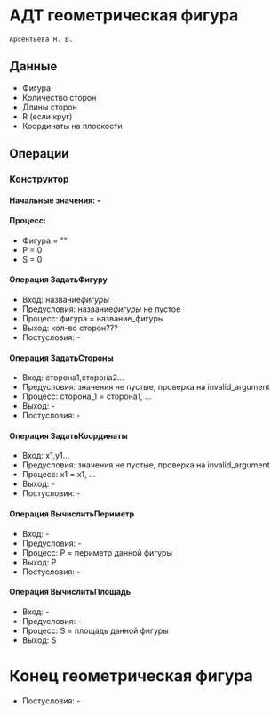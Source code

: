 # АДТ геометрическая фигура
`Арсентьева Н. В.`

## Данные
- Фигура
- Количество сторон
- Длины сторон
- R (если круг)
- Координаты на плоскости

## Операции
### Конструктор
#### Начальные значения: -
#### Процесс: 
- Фигура = ""
- P = 0
- S = 0

#### Операция ЗадатьФигуру
- Вход: название*фигуры*
- Предусловия: название*фигуры* не пустое
- Процесс: фигура = название_фигуры
- Выход: кол-во сторон???
- Постусловия: -


#### Операция ЗадатьСтороны
- Вход: сторона1,сторона2...
- Предусловия: значения не пустые, проверка на invalid_argument
- Процесс: сторона_1 = сторона1, ...
- Выход: -
- Постусловия: -

#### Операция ЗадатьКоординаты
- Вход: x1,y1...
- Предусловия: значения не пустые, проверка на invalid_argument
- Процесс: x1 = x1, ...
- Выход: -
- Постусловия: -

#### Операция ВычислитьПериметр
- Вход: -
- Предусловия: -
- Процесс: P = периметр данной фигуры
- Выход: P
- Постусловия: -

#### Операция ВычислитьПлощадь
- Вход: -
- Предусловия: -
- Процесс: S = площадь данной фигуры
- Выход: S

# Конец геометрическая фигура
- Постусловия: -
